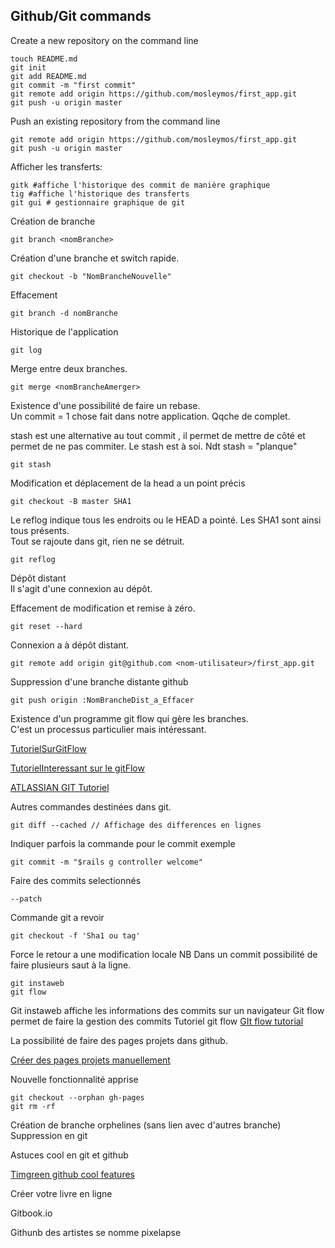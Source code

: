 ## Github/Git commands ##

Create a new repository on the command line
```
touch README.md
git init
git add README.md
git commit -m "first commit"
git remote add origin https://github.com/mosleymos/first_app.git
git push -u origin master
```
Push an existing repository from the command line
```
git remote add origin https://github.com/mosleymos/first_app.git
git push -u origin master
```
Afficher les transferts:
```
gitk #affiche l'historique des commit de manière graphique
tig #affiche l'historique des transferts
git gui # gestionnaire graphique de git
```
Création de branche
```
git branch <nomBranche>
```
Création d'une branche et switch rapide.

```
git checkout -b "NomBrancheNouvelle"
```
Effacement 
```
git branch -d nomBranche
```
Historique de l'application

```
git log
```
 

Merge entre deux branches.
```
git merge <nomBrancheAmerger>
```
Existence d'une possibilité de faire un rebase.<br>
Un commit = 1 chose fait dans notre application. Qqche de complet.<br>

stash est une alternative au tout commit , il permet de mettre de côté et permet de ne pas commiter. Le stash est à soi. Ndt stash = "planque"

```
git stash
```

Modification et déplacement de la head a un point précis

```
git checkout -B master SHA1
```
Le reflog indique tous les endroits ou le HEAD a pointé. Les SHA1 sont ainsi tous présents.<br>
Tout se rajoute dans git, rien ne se détruit.
```
git reflog
```
Dépôt distant <br>
Il s'agit d'une connexion au dépôt.

Effacement de modification et remise à zéro.
```
git reset --hard
```

Connexion a à dépôt distant.

```
git remote add origin git@github.com <nom-utilisateur>/first_app.git
```
Suppression d'une branche distante github
```
git push origin :NomBrancheDist_a_Effacer
```
Existence d'un programme git flow qui gère les branches.<br>
C'est un processus particulier mais intéressant.

[TutorielSurGitFlow](http://yakiloo.com/getting-started-git-flow/)

[TutorielInteressant sur le gitFlow](http://labs.grupow.com/blog/2011/07/05/getting-started-with-git-flow)

[ATLASSIAN GIT Tutoriel](https://www.atlassian.com/fr/git/workflows#!workflow-gitflow)

Autres commandes destinées dans git.

```
git diff --cached // Affichage des differences en lignes
```

Indiquer parfois la commande pour le commit exemple
```
git commit -m "$rails g controller welcome"
```
Faire des commits selectionnés

```
--patch
```

Commande git a revoir 

```
git checkout -f 'Sha1 ou tag'
```

Force le retour a une modification locale
NB Dans un commit possibilité de faire plusieurs saut à la ligne.

```
git instaweb
git flow
```
Git instaweb affiche les informations des commits sur un navigateur
Git flow permet de faire la gestion des commits
Tutoriel git flow [GIt flow tutorial](http://danielkummer.github.io/git-flow-cheatsheet/)

La possibilité de faire des pages projets dans github.

[Créer des pages projets manuellement](https://help.github.com/articles/creating-project-pages-manually)

Nouvelle fonctionnalité apprise

```
git checkout --orphan gh-pages
git rm -rf
```
Création de branche orphelines (sans lien avec d'autres branche)
Suppression en git

Astuces cool en git et github

[Timgreen github cool features](https://github.com/tiimgreen/github-cheat-sheet)

Créer votre livre en ligne

Gitbook.io 

Githunb des artistes se nomme pixelapse
